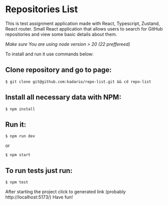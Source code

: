 # Repositories List

This is test assignment application made with React, Typescript, Zustand, React router.
Small React application that allows users to search for GitHub repositories and view some basic details about them.

_Make sure You are using node version > 20 (22 preffereed)_



To install and run it use commands below:

## Clone repository and go to page:

```
$ git clone git@github.com:kadario/repo-list.git && cd repo-list
```

## Install all necessary data with NPM:
```
$ npm install
```

## Run it:

```
$ npm run dev
```
or 

```
$ npm start
```

## To run tests just run:

```
$ npm test
```
After starting the project click to generated link (probably http://localhost:5173/)
Have fun!